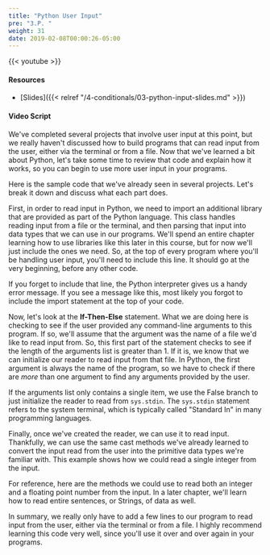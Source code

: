 ```yaml
---
title: "Python User Input"
pre: "3.P. "
weight: 31
date: 2019-02-08T00:00:26-05:00
---
```


{{< youtube  >}}

#### Resources

* [Slides]({{< relref "/4-conditionals/03-python-input-slides.md" >}})

#### Video Script

We've completed several projects that involve user input at this point, but we really haven't discussed how to build programs that can read input from the user, either via the terminal or from a file. Now that we've learned a bit about Python, let's take some time to review that code and explain how it works, so you can begin to use more user input in your programs.

Here is the sample code that we've already seen in several projects. Let's break it down and discuss what each part does.

First, in order to read input in Python, we need to import an additional library that are provided as part of the Python language. This class handles reading input from a file or the terminal, and then parsing that input into data types that we can use in our programs. We'll spend an entire chapter learning how to use libraries like this later in this course, but for now we'll just include the ones we need. So, at the top of every program where you'll be handling user input, you'll need to include this line. It should go at the very beginning, before any other code.

If you forget to include that line, the Python interpreter gives us a handy error message. If you see a message like this, most likely you forgot to include the import statement at the top of your code.

Now, let's look at the **If-Then-Else** statement. What we are doing here is checking to see if the user provided any command-line arguments to this program. If so, we'll assume that the argument was the name of a file we'd like to read input from. So, this first part of the statement checks to see if the length of the arguments list is greater than 1. If it is, we know that we can initialize our reader to read input from that file. In Python, the first argument is always the name of the program, so we have to check if there are _more_ than one argument to find any arguments provided by the user.

If the arguments list only contains a single item, we use the False branch to just initialize the reader to read from `sys.stdin`. The `sys.stdin` statement refers to the system terminal, which is typically called "Standard In" in many programming languages.

Finally, once we've created the reader, we can use it to read input. Thankfully, we can use the same cast methods we've already learned to convert the input read from the user into the primitive data types we're familiar with. This example shows how we could read a single integer from the input.

For reference, here are the methods we could use to read both an integer and a floating point number from the input. In a later chapter, we'll learn how to read entire sentences, or Strings, of data as well.

In summary, we really only have to add a few lines to our program to read input from the user, either via the terminal or from a file. I highly recommend learning this code very well, since you'll use it over and over again in your programs.
